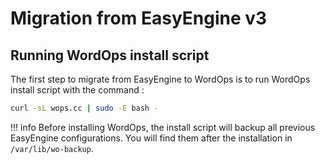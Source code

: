 # Migration from EasyEngine v3

## Running WordOps install script

The first step to migrate from EasyEngine to WordOps is to run WordOps install script with the command :

```bash
curl -sL wops.cc | sudo -E bash -
```

!!! info
    Before installing WordOps, the install script will backup all previous EasyEngine configurations. You will find them after the installation in `/var/lib/wo-backup`.
